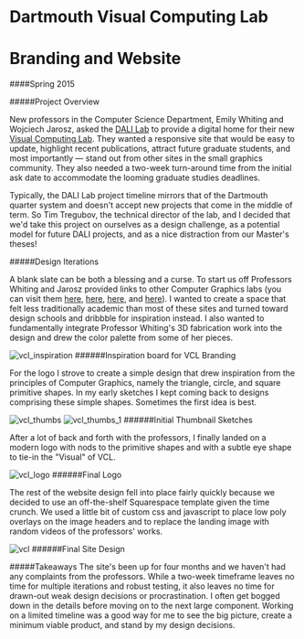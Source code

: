# Dartmouth Visual Computing Lab
# Branding and Website

####Spring 2015

#####Project Overview

New professors in the Computer Science Department, Emily Whiting and Wojciech Jarosz, asked the [DALI Lab](http://dali.dartmouth.edu "DALI Home") to provide a digital home for their new [Visual Computing Lab](http://vcl.cs.dartmouth.edu "VCL Home"). They wanted a responsive site that would be easy to update, highlight recent publications, attract future graduate students, and most importantly — stand out from other sites in the small graphics community. They also needed a two-week turn-around time from the initial ask date to accommodate the looming graduate studies deadlines.

Typically, the DALI Lab project timeline mirrors that of the Dartmouth quarter system and doesn't accept new projects that come in the middle of term. So Tim Tregubov, the technical director of the lab, and I decided that we'd take this project on ourselves as a design challenge, as a potential model for future DALI projects, and as a nice distraction from our Master's theses!

#####Design Iterations

A blank slate can be both a blessing and a curse. To start us off Professors Whiting and Jarosz provided links to other Computer Graphics labs (you can visit them [here](https://graphics.ethz.ch/), [here](http://graphics.berkeley.edu/), [here](http://graphics.cs.cmu.edu/), and [here](http://web.mit.edu/structuraldesign/about.html)). I wanted to create a space that felt less traditionally academic than most of these sites and turned toward design schools and dribbble for inspiration instead. I also wanted to fundamentally integrate Professor Whiting's 3D fabrication work into the design and drew the color palette from some of her pieces.

![vcl_inspiration](/img/vcl_inspiration.jpg  "VCL Inspiration")
######Inspiration board for VCL Branding

For the logo I strove to create a simple design that drew inspiration from the principles of Computer Graphics, namely the triangle, circle, and square primitive shapes. In my early sketches I kept coming back to designs comprising these simple shapes. Sometimes the first idea is best.

![vcl_thumbs](/img/vcl_thumbs_1.jpg  "VCL Thumbnails")
![vcl_thumbs_1](/img/vcl_thumbs_2.jpg  "VCL Thumbnails")
######Initial Thumbnail Sketches

After a lot of back and forth with the professors, I finally landed on a modern logo with nods to the primitive shapes and with a subtle eye shape to tie-in the "Visual" of VCL.

![vcl_logo](/img/vcl_logo.jpg  "VCL Logo")
######Final Logo

The rest of the website design fell into place fairly quickly because we decided to use an off-the-shelf Squarespace template given the time crunch. We used a little bit of custom css and javascript to place low poly overlays on the image headers and to replace the landing image with random videos of the professors' works.

![vcl](/img/VCL.jpg  "site design")
######Final Site Design

#####Takeaways
The site's been up for four months and we haven't had any complaints from the professors. While a two-week timeframe leaves no time for multiple iterations and robust testing, it also leaves no time for drawn-out weak design decisions or procrastination. I often get bogged down in the details before moving on to the next large component. Working on a limited timeline was a good way for me to see the big picture, create a minimum viable product, and stand by my design decisions.
